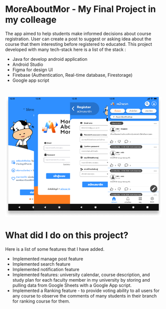 # MoreAboutMor - My Final Project in my colleage 
The app aimed to help students make informed decisions about course registration. User can create a post to suggest or asking idea about the course that them interesting before registered to educated. This project developed with many tech-stack here is a list of the stack :
- Java for develop android application
- Android Studio
- Figma for design UI
- Firebase (Authentication, Real-time database, Firestorage)
- Google app script

<br>

![image](/images/Overview.png)

# What did I do on this project?
Here is a list of some features that I have added.
- Implemented manage post feature 
- Implemented search feature
- Implemented notification feature
- Implemented features: university calendar, course description, and study plan for each faculty member in my university by storing and pulling data from Google Sheets with a Google App script.
- Implemented a Ranking feature - to provide voting ability to all users for any course to observe the comments of many students in their branch for ranking course for them.
  

